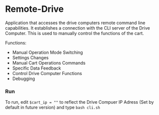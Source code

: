 # Remote-Drive

Application that accesses the drive computers remote command line capabilities. It establishes a connection with the CLI server of the Drive Computer. This is used to manually control the functions of the cart. 

Functions:
- Manual Operation Mode Switching
- Settings Changes
- Manual Cart Operations Commands
- Specific Data Feedback
- Control Drive Computer Functions
- Debugging
### Run

To run, edit ```$cart_ip = ""``` to reflect the Drive Compuer IP Adress (Set by default in future version) and type ```bash cli.sh```

